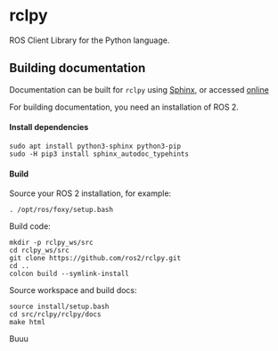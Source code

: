 # rclpy
ROS Client Library for the Python language.


## Building documentation

Documentation can be built for `rclpy` using [Sphinx](http://www.sphinx-doc.org/en/master/), or accessed [online](http://docs.ros2.org/latest/api/rclpy/index.html)

For building documentation, you need an installation of ROS 2.

#### Install dependencies

    sudo apt install python3-sphinx python3-pip
    sudo -H pip3 install sphinx_autodoc_typehints

#### Build

Source your ROS 2 installation, for example:

    . /opt/ros/foxy/setup.bash

Build code:

    mkdir -p rclpy_ws/src
    cd rclpy_ws/src
    git clone https://github.com/ros2/rclpy.git
    cd ..
    colcon build --symlink-install

Source workspace and build docs:

    source install/setup.bash
    cd src/rclpy/rclpy/docs
    make html

Buuu

